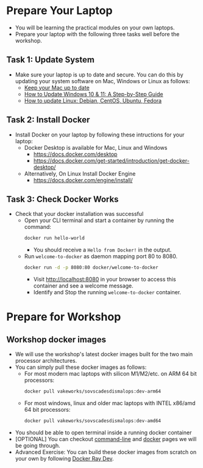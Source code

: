# Prepare Your Laptop

- You will be learning the practical modules on your own laptops.
- Prepare your laptop with the following three tasks well before the workshop.

## Task 1: Update System

- Make sure your laptop is up to date and secure. You can do this by updating your system software on Mac, Windows or Linux as follows:
    - [Keep your Mac up to date](https://support.apple.com/guide/mac-help/keep-your-mac-up-to-date-mchlpx1065/mac)
    - [How to Update Windows 10 & 11: A Step-by-Step Guide](https://www.wikihow.com/Update-Windows) 
    - [How to update Linux: Debian, CentOS, Ubuntu, Fedora](https://1gbits.com/blog/how-to-update-linux/)

## Task 2: Install Docker

- Install Docker on your laptop by following these intructions for your laptop:
    - Docker Desktop is available for Mac, Linux and Windows
        - <https://docs.docker.com/desktop>
        - <https://docs.docker.com/get-started/introduction/get-docker-desktop/>
    - Alternatively, On Linux Install Docker Engine
        - <https://docs.docker.com/engine/install/>

## Task 3: Check Docker Works

- Check that your docker installation was successful
    - Open your CLI terminal and start a container by running the command:
        ```sh
        docker run hello-world
        ```
        - You should receive a `Hello from Docker!` in the output.
    - Run `welcome-to-docker` as daemon mapping port 80 to 8080.
        ```sh
        docker run -d -p 8080:80 docker/welcome-to-docker
        ```
        - Visit <http://localhost:8080> in your browser to access this container and see a welcome message.
        - Identify and Stop the running `welcome-to-docker` container.

# Prepare for Workshop

## Workshop docker images

- We will use the workshop's latest docker images built for the two main processor architectures.
- You can simply pull these docker images as follows:
  - For most modern mac laptops with silicon M1/M2/etc. on ARM 64 bit processors:
      ```sh
      docker pull vakeworks/sovscadesdismalops:dev-arm64
      ```
  - For most windows, linux and older mac laptops with INTEL x86/amd 64 bit processors:
      ```sh
      docker pull vakeworks/sovscadesdismalops:dev-amd64
      ```
- You should be able to open terminal inside a running docker container
- [OPTIONAL] You can checkout [command-line](./cli.md) and [docker](./docker.md) pages we will be going through.
- Advanced Exercise: You can build these docker images from scratch on your own by following [Docker Ray Dev](./docker-ray-dev.md).

